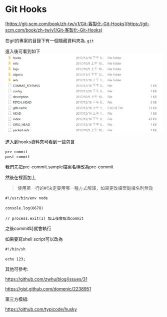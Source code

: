 # Git Hooks

[https://git-scm.com/book/zh-tw/v1/Git-客製化-Git-Hooks](https://git-scm.com/book/zh-tw/v1/Git-客製化-Git-Hooks)

在git的專案的目錄下有一個隱藏資料夾為`.git`

進入後可看到如下![](/assets/sdfsdf.png)

進入到hooks資料夾可看到一些包含

```
pre-commit 
post-commit
```

我們先把pre-commit.sample檔案名稱改為pre-commit

然後在裡面加上

> 使用第一行的\#!決定要用哪一種方式解譯，如果更改檔案副檔名則無效

```
#!/usr/bin/env node

console.log(6678)

// process.exit(1) 加上後會取消commit
```

之後commit時就會執行

如果要寫shell script可以改為

```
#!/bin/sh

echo 123;
```







其他可參考:

https://github.com/zwhu/blog/issues/31

https://gist.github.com/domenic/2238951

第三方模組:

https://github.com/typicode/husky




